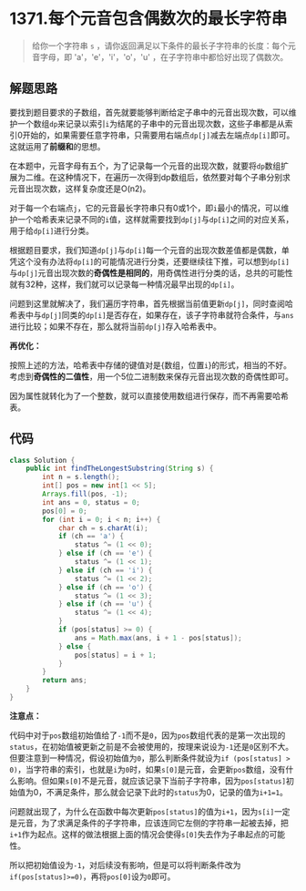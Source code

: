 # 1371.每个元音包含偶数次的最长字符串

> 给你一个字符串 `s` ，请你返回满足以下条件的最长子字符串的长度：每个元音字母，即 'a'，'e'，'i'，'o'，'u' ，在子字符串中都恰好出现了偶数次。

## 解题思路

要找到题目要求的子数组，首先就要能够判断给定子串中的元音出现次数，可以维护一个数组`dp`来记录以索引`i`为结尾的子串中的元音出现次数，这些子串都是从索引0开始的，如果需要任意字符串，只需要用右端点`dp[j]`减去左端点`dp[i]`即可。这就运用了**前缀和**的思想。

在本题中，元音字母有五个，为了记录每一个元音的出现次数，就要将`dp`数组扩展为二维。在这种情况下，在遍历一次得到dp数组后，依然要对每个子串分别求元音出现次数，这样复杂度还是O(n2)。

对于每一个右端点`j`，它的元音最长字符串只有0或1个，即`i`最小的情况，可以维护一个哈希表来记录不同的`i`值，这样就需要找到`dp[j]`与`dp[i]`之间的对应关系，用于给`dp[i]`进行分类。

根据题目要求，我们知道`dp[j]`与`dp[i]`每一个元音的出现次数差值都是偶数，单凭这个没有办法将`dp[i]`的可能情况进行分类，还要继续往下推，可以想到`dp[i]`与`dp[j]`元音出现次数的**奇偶性是相同的**，用奇偶性进行分类的话，总共的可能性就有32种，这样，我们就可以记录每一种情况最早出现的`dp[i]`。

问题到这里就解决了，我们遍历字符串，首先根据当前值更新`dp[j]`，同时查阅哈希表中与`dp[j]`同类的`dp[i]`是否存在，如果存在，该子字符串就符合条件，与`ans`进行比较；如果不存在，那么就将当前`dp[j]`存入哈希表中。

**再优化：**

按照上述的方法，哈希表中存储的键值对是{数组，位置`i`}的形式，相当的不好。考虑到**奇偶性的二值性**，用一个5位二进制数来保存元音出现次数的奇偶性即可。

因为属性就转化为了一个整数，就可以直接使用数组进行保存，而不再需要哈希表。

## 代码

```java
class Solution {
    public int findTheLongestSubstring(String s) {
        int n = s.length();
        int[] pos = new int[1 << 5];
        Arrays.fill(pos, -1);
        int ans = 0, status = 0;
        pos[0] = 0;
        for (int i = 0; i < n; i++) {
            char ch = s.charAt(i);
            if (ch == 'a') {
                status ^= (1 << 0);
            } else if (ch == 'e') {
                status ^= (1 << 1);
            } else if (ch == 'i') {
                status ^= (1 << 2);
            } else if (ch == 'o') {
                status ^= (1 << 3);
            } else if (ch == 'u') {
                status ^= (1 << 4);
            }
            if (pos[status] >= 0) {
                ans = Math.max(ans, i + 1 - pos[status]);
            } else {
                pos[status] = i + 1;
            }
        }
        return ans;
    }
}
```

**注意点：**

代码中对于`pos`数组初始值给了`-1`而不是`0`，因为`pos`数组代表的是第一次出现的`status`，在初始值被更新之前是不会被使用的，按理来说设为`-1`还是`0`区别不大。但要注意到一种情况，假设初始值为`0`，那么判断条件就设为`if (pos[status] > 0)`，当字符串的索引，也就是`i`为`0`时，如果`s[0]`是元音，会更新`pos`数组，没有什么影响。但如果`s[0]`不是元音，就应该记录下当前子字符串，因为`pos[status]`初始值为0，不满足条件，那么就会记录下此时的`status`为0，记录的值为`i+1=1`。

问题就出现了，为什么在函数中每次更新`pos[status]`的值为`i+1`，因为`s[i]`一定是元音，为了求满足条件的子字符串，应该连同它左侧的字符串一起被去掉，把`i+1`作为起点。这样的做法根据上面的情况会使得`s[0]`失去作为子串起点的可能性。

所以把初始值设为`-1`，对后续没有影响，但是可以将判断条件改为`if(pos[status]>=0)`，再将`pos[0]`设为`0`即可。